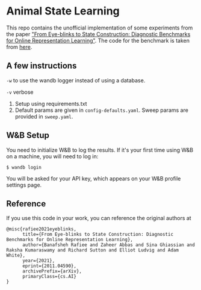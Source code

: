 # Animal State Learning

This repo contains the unofficial implementation of some experiments from the paper ["From Eye-blinks to State Construction: Diagnostic Benchmarks for Online Representation Learning"](https://arxiv.org/abs/2011.04590). The code for the benchmark is taken from [here](https://github.com/banafsheh-rafiee/From-Eye-blinks-to-State-Construction-Diagnostic-Benchmarks-for-Online-Representation-Learning).


## A few instructions
`-w` to use the wandb logger instead of using a database.

`-v` verbose

1. Setup using requirements.txt
2. Default params are given in `config-defaults.yaml`. Sweep params are provided in `sweep.yaml`.

## W&B Setup

You need to initialize W&B to log the results. If it's your first time using W&B on a machine, you will need to log in:
```
$ wandb login
```
You will be asked for your API key, which appears on your W&B profile settings page.



## Reference
If you use this code in your work, you can reference the original authors at

```
@misc{rafiee2021eyeblinks,
      title={From Eye-blinks to State Construction: Diagnostic Benchmarks for Online Representation Learning}, 
      author={Banafsheh Rafiee and Zaheer Abbas and Sina Ghiassian and Raksha Kumaraswamy and Richard Sutton and Elliot Ludvig and Adam White},
      year={2021},
      eprint={2011.04590},
      archivePrefix={arXiv},
      primaryClass={cs.AI}
}
```
